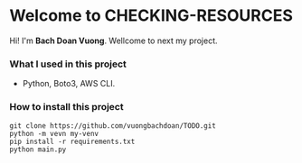 # Welcome to CHECKING-RESOURCES
Hi! I'm **Bach Doan Vuong**. Wellcome to next my project.

### What I used in this project

 - Python, Boto3, AWS CLI.

### How to install this project

    git clone https://github.com/vuongbachdoan/TODO.git
    python -m vevn my-venv
    pip install -r requirements.txt
    python main.py
    
